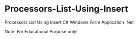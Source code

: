 # Processors-List-Using-Insert
Processors List Using Insert C# Windows Form Application .Net

Note: For Educational Purpose only!

